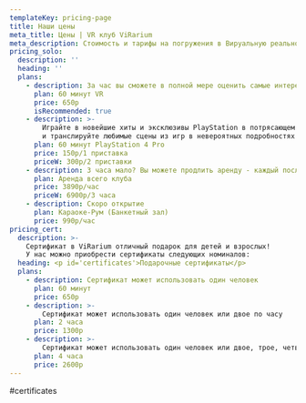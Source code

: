 ```yaml
---
templateKey: pricing-page
title: Наши цены
meta_title: Цены | VR клуб ViRarium
meta_description: Стоимость и тарифы на погружения в Вируальную реальность Вирариум
pricing_solo:
  description: ''
  heading: ''
  plans:
    - description: За час вы сможете в полной мере оценить самые интересные и захватывающие VR программы.
      plan: 60 минут VR
      price: 650р
      isRecommended: true
    - description: >-
        Играйте в новейшие хиты и эксклюзивы PlayStation в потрясающем 4К
        и транслируйте любимые сцены из игр в невероятных подробностях на видеосервисах, поддерживающих 4К.
      plan: 60 минут PlayStation 4 Pro
      price: 150р/1 приставка
      priceW: 300р/2 приставки
    - description: 3 часа мало? Вы можете продлить аренду - каждый последующий час 1000
      plan: Аренда всего клуба
      price: 3890р/час
      priceW: 6900р/3 часа
    - description: Скоро открытие
      plan: Караоке-Рум (Банкетный зал)
      price: 990р/час
pricing_cert:
  description: >-
    Сертификат в ViRarium отличный подарок для детей и взрослых!
    У нас можно приобрести сертификаты следующих номиналов:
  heading: <p id='certificates'>Подарочные сертификаты</p>
  plans:
    - description: Сертификат может использовать один человек
      plan: 60 минут
      price: 650р
    - description: >-
        Сертификат может использовать один человек или двое по часу
      plan: 2 часа
      price: 1300р
    - description: >-
        Сертификат может использовать один человек или двое, трое, четверо (кратно часу)
      plan: 4 часа
      price: 2600р
---
```

#certificates


